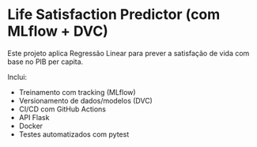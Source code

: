 # Life Satisfaction Predictor (com MLflow + DVC)

Este projeto aplica Regressão Linear para prever a satisfação de vida com base no PIB per capita.

Inclui:
- Treinamento com tracking (MLflow)
- Versionamento de dados/modelos (DVC)
- CI/CD com GitHub Actions
- API Flask
- Docker
- Testes automatizados com pytest